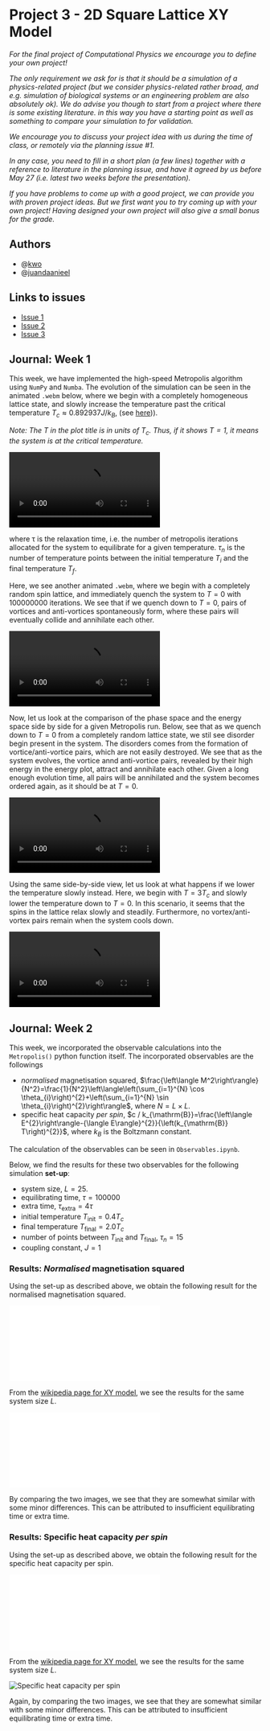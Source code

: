 # Project 3 - 2D Square Lattice XY Model

*For the final project of Computational Physics we encourage you to define your own project!*

*The only requirement we ask for is that it should be a simulation of a physics-related project (but we consider physics-related rather broad, and e.g. simulation of biological systems or an engineering problem are also absolutely ok).*
*We do advise you though to start from a project where there is some existing literature. in this way you have a starting point as well as something to compare your simulation to for validation.*

*We encourage you to discuss your project idea with us during the time of class, or remotely via the planning issue #1.*

*In any case, you need to fill in a short plan (a few lines) together with a reference to literature in the planning issue, and have it agreed by us before May 27 (i.e. latest two weeks before the presentation).*

*If you have problems to come up with a good project, we can provide you with proven project ideas. But we first want you to try coming up with your own project! Having designed your own project will also give a small bonus for the grade.*

## Authors

* @[kwo](https://gitlab.kwant-project.org/kwo)
* @[juandaanieel](https://gitlab.kwant-project.org/juandaanieel)

## Links to issues

* [Issue 1](https://gitlab.kwant-project.org/computational_physics/projects/Project-3_kwo/-/issues/1)
* [Issue 2](https://gitlab.kwant-project.org/computational_physics/projects/Project-3_kwo/-/issues/2)
* [Issue 3](https://gitlab.kwant-project.org/computational_physics/projects/Project-3_kwo/-/issues/3)

## Journal: Week 1

This week, we have implemented the high-speed Metropolis algorithm using `NumPy` and `Numba`. The evolution of the simulation can be seen in the animated `.webm` below, where we begin with a completely homogeneous lattice state, and slowly increase the temperature past the critical temperature $`T_c≈0.892937J/k_B`$, (see [here](http://www.lps.ens.fr/~krauth/images/7/72/Stage_Mayer_Johannes_2015.pdf))).

*Note: The $`T`$ in the plot title is in units of $`T_c`$. Thus, if it shows $`T=1`$, it means the system is at the critical temperature.*

![L=256, τ=10000000, τ_n=25, T_i=2Tc, T_f=0](simulation_images/Metropolis_L256_tau10000000_nrelax25_Tinit2_Tfinal0.webm)
<!-- <img src="" width="360" height="307" /> -->
where τ is the relaxation time, i.e. the number of metropolis iterations allocated for the system to equilibrate for a given temperature. $`\tau_n`$ is the number of temperature points between the initial temperature $`T_i`$ and the final temperature $`T_f`$.

Here, we see another animated `.webm`, where we begin with a completely random spin lattice, and immediately quench the system to $`T=0`$ with 100000000 iterations. We see that if we quench down to $`T=0`$, pairs of vortices and anti-vortices spontaneously form, where these pairs will eventually collide and annihilate each other.

![L=256, τ=100000000, τ_n=1, T_i=0, T_f=0](simulation_images/Metropolis_L256_tau100000000_nrelax1_Tinit0_Tfinal0.webm)

Now, let us look at the comparison of the phase space and the energy space side by side for a given Metropolis run. Below, see that as we quench down to $`T=0`$ from a completely random lattice state, we stil see disorder begin present in the system. The disorders comes from the formation of vortice/anti-vortice pairs, which are not easily destroyed. We see that as the system evolves, the vortice annd anti-vortice pairs, revealed by their high energy in the energy plot, attract and annihilate each other. Given a long enough evolution time, all pairs will be annihilated and the system becomes ordered again, as it should be at $`T=0`$.

![L=64, τ=10000000, τ_n=1, T_i=0, T_f=0](simulation_images/Metropolis_phase_energy_L64_tau10000000_nrelax1_Tinit0_Tfinal0.webm)

Using the same side-by-side view, let us look at what happens if we lower the temperature slowly instead. Here, we begin with $`T=3T_c`$ and slowly lower the temperature down to $`T=0`$. In this scenario, it seems that the spins in the lattice relax slowly and steadily. Furthermore, no vortex/anti-vortex pairs remain when the system cools down.

![L=64, τ=10000000, τ_n=20, T_i=3, T_f=0](simulation_images/Metropolis_phase_energy_L64_tau10000000_nrelax20_Tinit3_Tfinal0.webm)


## Journal: Week 2

This week, we incorporated the observable calculations into the `Metropolis()` python function itself. The incorporated observables are the followings

* *normalised* magnetisation squared, $`\frac{\left\langle M^2\right\rangle}{N^2}=\frac{1}{N^2}\left\langle\left(\sum_{i=1}^{N} \cos \theta_{i}\right)^{2}+\left(\sum_{i=1}^{N} \sin \theta_{i}\right)^{2}\right\rangle`$, where $`N=L\times L`$.
* specific heat capacity *per spin*, $`c / k_{\mathrm{B}}=\frac{\left\langle E^{2}\right\rangle-{\langle E\rangle}^{2}}{\left(k_{\mathrm{B}} T\right)^{2}}`$, where $`k_B`$ is the Boltzmann constant.

The calculation of the observables can be seen in `Observables.ipynb`.

Below, we find the results for these two observables for the following simulation **set-up**:

* system size, $`L=25`$.
* equilibrating time, $`\tau=100000`$
* extra time, $`\tau_\mathrm{extra}=4\tau`$
* initial temperature $`T_\mathrm{init}=0.4T_c`$
* final temperature $`T_\mathrm{final}=2.0T_c`$
* number of points between $`T_\mathrm{init}`$ and $`T_\mathrm{final}`$, $`\tau_n=15`$
* coupling constant, $`J=1`$

### Results: *Normalised* magnetisation squared

Using the set-up as described above, we obtain the following result for the normalised magnetisation squared.

![Normalised magnetisation squared, L=25, τ=100000, τ_extra=4τ, τ_n=15, T_i=0.4T_c, T_f=2.0T_c](simulation_images/magnetisationsquared_L25_tau100000_nrelax15_Tinit0_Tfinal2.pdf)

From the [wikipedia page for XY model](https://en.wikipedia.org/wiki/Classical_XY_model), we see the results for the same system size $`L`$.

![Normalised magnetisation squared](simulation_images/magnetisationsquared_wikipedia.pdf)

By comparing the two images, we see that they are somewhat similar with some minor differences. This can be attributed to insufficient equilibrating time or extra time.

### Results: Specific heat capacity *per spin*

Using the set-up as described above, we obtain the following result for the specific heat capacity per spin.

![Specific heat capacity per spin, L=25, τ=100000, τ_extra=4τ, τ_n=15, T_i=0.4T_c, T_f=2.0T_c](simulation_images/specificheat_L25_tau100000_nrelax15_Tinit0_Tfinal2.pdf)

From the [wikipedia page for XY model](https://en.wikipedia.org/wiki/Classical_XY_model), we see the results for the same system size $`L`$.

![Specific heat capacity per spin](simulation_images/specificheat_wikipedia.png)

Again, by comparing the two images, we see that they are somewhat similar with some minor differences. This can be attributed to insufficient equilibrating time or extra time.
